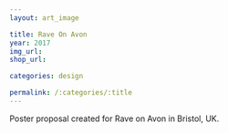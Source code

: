```yaml
---
layout: art_image

title: Rave On Avon
year: 2017
img_url: 
shop_url:

categories: design

permalink: /:categories/:title
---
```


Poster proposal created for Rave on Avon in Bristol, UK.
